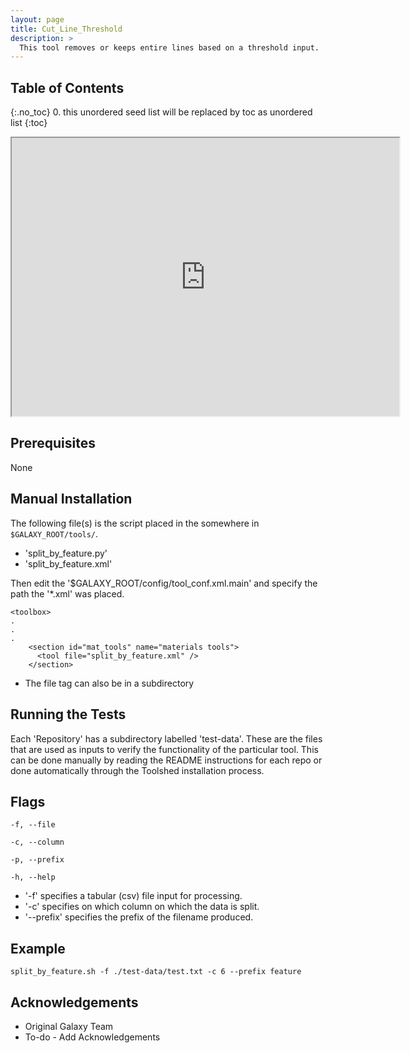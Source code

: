 ```yaml
---
layout: page
title: Cut_Line_Threshold
description: >
  This tool removes or keeps entire lines based on a threshold input.
---
```


## Table of Contents
{:.no_toc}
0. this unordered seed list will be replaced by toc as unordered list
{:toc}

<html>
<body>

<iframe width="620" height="445" src="https://www.youtube.com/watch?v=3aVNAIIJ8sg">
</iframe>

</body>
</html>

## Prerequisites
None


## Manual Installation 
The following file(s) is the script placed in the somewhere in `$GALAXY_ROOT/tools/`.
* 'split_by_feature.py'
* 'split_by_feature.xml'
	
Then edit the '$GALAXY_ROOT/config/tool_conf.xml.main' and specify the path the '*.xml' was placed.

~~~
<toolbox>
.
.
.
    <section id="mat_tools" name="materials tools">
      <tool file="split_by_feature.xml" />
    </section>
~~~

* The file tag can also be in a subdirectory

## Running the Tests
Each 'Repository' has a subdirectory labelled 'test-data'. These are the files that are used as inputs to verify the functionality of the particular tool. This can be done manually by reading the README instructions for each repo or done automatically through the Toolshed installation process.


## Flags

~~~
-f, --file

-c, --column

-p, --prefix

-h, --help

~~~

* '-f' specifies a tabular (csv) file input for processing.
* '-c' specifies on which column on which the data is split.
* '--prefix' specifies the prefix of the filename produced.


## Example

~~~
split_by_feature.sh -f ./test-data/test.txt -c 6 --prefix feature
~~~

## Acknowledgements 
* Original Galaxy Team
* To-do - Add Acknowledgements 